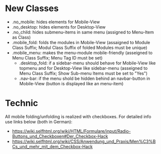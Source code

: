 New Classes
===========
- .no_mobile: hides elements for Mobile-View
- .no_desktop: hides elements for Desktop-View
- .no_child: hides submenu-items in same menu (assigned to Menu-Item as Class)
- .mobile_fold: folds the modules in Mobile-View (assaigned to Module Class Suffix; Modul Class Suffix of folded Modules must be unique)
- .mobile_menu: makes the menu-module mobile-friendly (asseigned to Menu Class Suffix; Menu Tag ID must be set)
  - .desktop_fold: if a sidebar-menu should behave for Mobile-View like topmenu and for Desktop-View like sidebar-menu (asseigned to Menu Class Suffix; Show Sub-menu Items must be set to "Yes")
  - .nav-bar: if the menu shold be hidden behind an navbar-button in Mobile-View (button is displayed like an menu-item)

Technic
=======
All mobile folding/unfolding is realized with checkboxes.
For detailed info use links below (both in German):
- https://wiki.selfhtml.org/wiki/HTML/Formulare/input/Radio-Buttons_und_Checkboxen#Der_Checkbox-Hack
- https://wiki.selfhtml.org/wiki/CSS/Anwendung_und_Praxis/Men%C3%BCs_und_mehr_mit_dem_Checkbox-Hack
